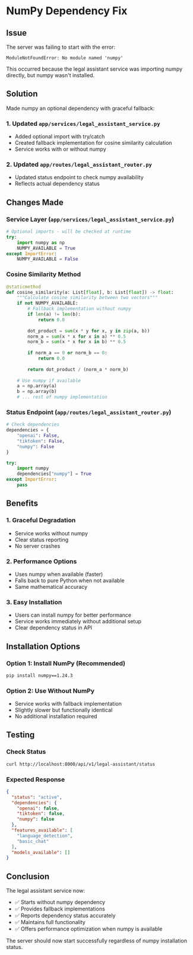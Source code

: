 # NumPy Dependency Fix

## Issue
The server was failing to start with the error:
```
ModuleNotFoundError: No module named 'numpy'
```

This occurred because the legal assistant service was importing numpy directly, but numpy wasn't installed.

## Solution
Made numpy an optional dependency with graceful fallback:

### 1. Updated `app/services/legal_assistant_service.py`
- Added optional import with try/catch
- Created fallback implementation for cosine similarity calculation
- Service works with or without numpy

### 2. Updated `app/routes/legal_assistant_router.py`
- Updated status endpoint to check numpy availability
- Reflects actual dependency status

## Changes Made

### Service Layer (`app/services/legal_assistant_service.py`)
```python
# Optional imports - will be checked at runtime
try:
    import numpy as np
    NUMPY_AVAILABLE = True
except ImportError:
    NUMPY_AVAILABLE = False
```

### Cosine Similarity Method
```python
@staticmethod
def cosine_similarity(a: List[float], b: List[float]) -> float:
    """Calculate cosine similarity between two vectors"""
    if not NUMPY_AVAILABLE:
        # Fallback implementation without numpy
        if len(a) != len(b):
            return 0.0
        
        dot_product = sum(x * y for x, y in zip(a, b))
        norm_a = sum(x * x for x in a) ** 0.5
        norm_b = sum(x * x for x in b) ** 0.5
        
        if norm_a == 0 or norm_b == 0:
            return 0.0
        
        return dot_product / (norm_a * norm_b)
    
    # Use numpy if available
    a = np.array(a)
    b = np.array(b)
    # ... rest of numpy implementation
```

### Status Endpoint (`app/routes/legal_assistant_router.py`)
```python
# Check dependencies
dependencies = {
    "openai": False,
    "tiktoken": False,
    "numpy": False
}

try:
    import numpy
    dependencies["numpy"] = True
except ImportError:
    pass
```

## Benefits

### 1. Graceful Degradation
- Service works without numpy
- Clear status reporting
- No server crashes

### 2. Performance Options
- Uses numpy when available (faster)
- Falls back to pure Python when not available
- Same mathematical accuracy

### 3. Easy Installation
- Users can install numpy for better performance
- Service works immediately without additional setup
- Clear dependency status in API

## Installation Options

### Option 1: Install NumPy (Recommended)
```bash
pip install numpy==1.24.3
```

### Option 2: Use Without NumPy
- Service works with fallback implementation
- Slightly slower but functionally identical
- No additional installation required

## Testing

### Check Status
```bash
curl http://localhost:8000/api/v1/legal-assistant/status
```

### Expected Response
```json
{
  "status": "active",
  "dependencies": {
    "openai": false,
    "tiktoken": false,
    "numpy": false
  },
  "features_available": [
    "language_detection",
    "basic_chat"
  ],
  "models_available": []
}
```

## Conclusion

The legal assistant service now:
- ✅ Starts without numpy dependency
- ✅ Provides fallback implementations
- ✅ Reports dependency status accurately
- ✅ Maintains full functionality
- ✅ Offers performance optimization when numpy is available

The server should now start successfully regardless of numpy installation status.
